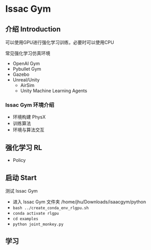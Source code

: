 # Issac Gym

## 介绍 Introduction
可以使用GPU进行强化学习训练，必要时可以使用CPU

常见强化学习仿真环境
- OpenAI Gym
- Pybullet Gym
- Gazebo
- Unreal/Unity
  - AirSim
  - Unity Machine Learning Agents

### Issac Gym 环境介绍 
- 环境构建 PhysX
- 训练算法 
- 环境与算法交互

## 强化学习 RL
- Policy

## 启动 Start
测试 Issac Gym
- 进入 Issac Gym 文件夹 /home/jhu/Downloads/isaacgym/python
- `bash ../create_conda_env_rlgpu.sh`
- `conda activate rlgpu`
- `cd examples` 
- `python joint_monkey.py`

## 学习
